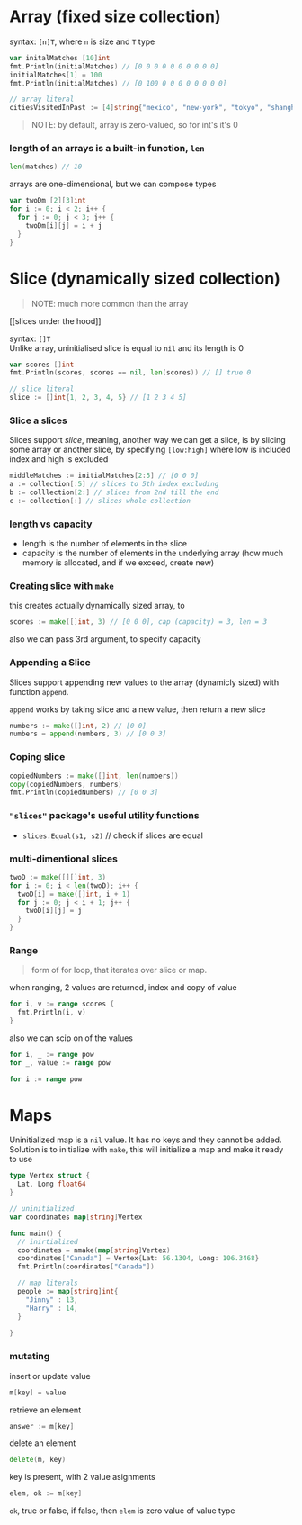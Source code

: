 # Array (fixed size collection)
syntax: `[n]T`, where `n` is size and `T` type
```go
var initalMatches [10]int
fmt.Println(initialMatches) // [0 0 0 0 0 0 0 0 0 0]
initialMatches[1] = 100
fmt.Println(initialMatches) // [0 100 0 0 0 0 0 0 0 0]

// array literal
citiesVisitedInPast := [4]string{"mexico", "new-york", "tokyo", "shanghai"}
```
> NOTE: by default, array is zero-valued, so for int's it's 0

### length of an arrays is a built-in function, `len`
```go
len(matches) // 10
```

arrays are one-dimensional, but we can compose types
```go
var twoDm [2][3]int
for i := 0; i < 2; i++ {
  for j := 0; j < 3; j++ {
    twoDm[i][j] = i + j
  }
}
```


# Slice (dynamically sized collection)
> NOTE: much more common than the array

[[slices under the hood]]


syntax: `[]T`  
Unlike array, uninitialised slice is equal to `nil` and its length is 0
```go
var scores []int
fmt.Println(scores, scores == nil, len(scores)) // [] true 0

// slice literal
slice := []int{1, 2, 3, 4, 5} // [1 2 3 4 5]
```

### Slice a slices
Slices support _slice_, meaning, another way we can get a slice, is by slicing some array or another slice, by specifying `[low:high]` where low is included index and high is excluded
```go
middleMatches := initialMatches[2:5] // [0 0 0]
a := collection[:5] // slices to 5th index excluding
b := colllection[2:] // slices from 2nd till the end
c := collection[:] // slices whole collection
```

### length vs capacity
- length is the number of elements in the slice
- capacity is the number of elements in the underlying array (how much memory is allocated, and if we exceed, create new)


### Creating slice with `make`
this creates actually dynamically sized array, to
```go
scores := make([]int, 3) // [0 0 0], cap (capacity) = 3, len = 3
```
also we can pass 3rd argument, to specify capacity

### Appending a Slice
Slices support appending new values to the array (dynamicly sized) with function `append`.  

`append` works by taking slice and a new value, then return a new slice
```go
numbers := make([]int, 2) // [0 0]
numbers = append(numbers, 3) // [0 0 3]
```

### Coping slice
```go
copiedNumbers := make([]int, len(numbers))
copy(copiedNumbers, numbers)
fmt.Println(copiedNumbers) // [0 0 3]
```



### `"slices"` package's useful utility functions
- `slices.Equal(s1, s2)` // check if slices are equal

### multi-dimentional slices
```go
twoD := make([][]int, 3)
for i := 0; i < len(twoD); i++ {
  twoD[i] = make([]int, i + 1)
  for j := 0; j < i + 1; j++ {
    twoD[i][j] = j
  }
}
```


### Range
> form of for loop, that iterates over slice or map.

when ranging, 2 values are returned, index and copy of value
```go
for i, v := range scores {
  fmt.Println(i, v)
}
```

also we can scip on of the values
```go
for i, _ := range pow
for _, value := range pow

for i := range pow
```


# Maps
Uninitialized map is a `nil` value. It has no keys and they cannot be added.  
Solution is to initialize with `make`, this will initialize a map and make it ready to use
```go
type Vertex struct {
  Lat, Long float64
}

// uninitialized
var coordinates map[string]Vertex

func main() {
  // inirtialized
  coordinates = nmake(map[string]Vertex)
  coordinates["Canada"] = Vertex{Lat: 56.1304, Long: 106.3468}
  fmt.Println(coordinates["Canada"])

  // map literals
  people := map[string]int{
    "Jinny" : 13,
    "Harry" : 14,
  }
  
}
```

### mutating
insert or update value
```go
m[key] = value
```

retrieve an element
```go
answer := m[key]
```

delete an element
```go
delete(m, key)
```

key is present, with 2 value asignments
```go
elem, ok := m[key]
```
`ok`, true or false, if false, then `elem` is zero value of value type

